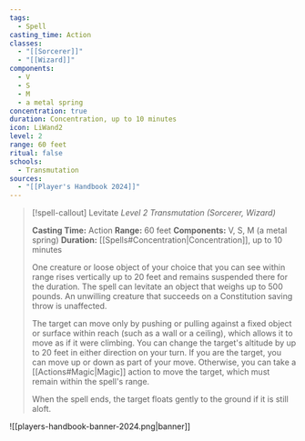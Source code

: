 ```yaml
---
tags:
  - Spell
casting_time: Action
classes:
  - "[[Sorcerer]]"
  - "[[Wizard]]"
components:
  - V
  - S
  - M
  - a metal spring
concentration: true
duration: Concentration, up to 10 minutes
icon: LiWand2
level: 2
range: 60 feet
ritual: false
schools:
  - Transmutation
sources: 
  - "[[Player's Handbook 2024]]"
---
```

>[!spell-callout] Levitate
>_Level 2 Transmutation (Sorcerer, Wizard)_
>
>**Casting Time:** Action
>**Range:** 60 feet
>**Components:** V, S, M (a metal spring)
>**Duration:** [[Spells#Concentration\|Concentration]], up to 10 minutes
>
>One creature or loose object of your choice that you can see within range rises vertically up to 20 feet and remains suspended there for the duration. The spell can levitate an object that weighs up to 500 pounds. An unwilling creature that succeeds on a Constitution saving throw is unaffected.
>
>The target can move only by pushing or pulling against a fixed object or surface within reach (such as a wall or a ceiling), which allows it to move as if it were climbing. You can change the target's altitude by up to 20 feet in either direction on your turn. If you are the target, you can move up or down as part of your move. Otherwise, you can take a [[Actions#Magic\|Magic]] action to move the target, which must remain within the spell's range.
>
>When the spell ends, the target floats gently to the ground if it is still aloft.


![[players-handbook-banner-2024.png|banner]]